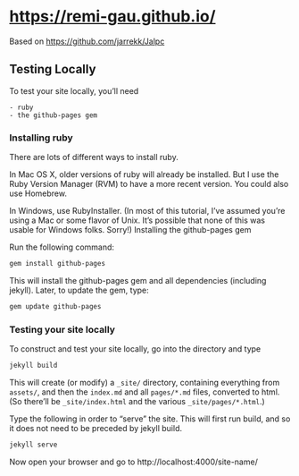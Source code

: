 # https://remi-gau.github.io/

Based on https://github.com/jarrekk/Jalpc

## Testing Locally

To test your site locally, you’ll need

    - ruby
    - the github-pages gem

### Installing ruby

There are lots of different ways to install ruby.

In Mac OS X, older versions of ruby will already be installed. But I use the
Ruby Version Manager (RVM) to have a more recent version. You could also use
Homebrew.

In Windows, use RubyInstaller. (In most of this tutorial, I’ve assumed you’re
using a Mac or some flavor of Unix. It’s possible that none of this was usable
for Windows folks. Sorry!) Installing the github-pages gem

Run the following command:

```bash
gem install github-pages
```

This will install the github-pages gem and all dependencies (including jekyll).
Later, to update the gem, type:

```bash
gem update github-pages
```

### Testing your site locally

To construct and test your site locally, go into the directory and type

```bash
jekyll build
```

This will create (or modify) a `_site/` directory, containing everything from
`assets/`, and then the `index.md` and all `pages/*.md` files, converted to
html. (So there’ll be `_site/index.html` and the various `_site/pages/*.html`.)

Type the following in order to “serve” the site. This will first run build, and
so it does not need to be preceded by jekyll build.

```bash
jekyll serve
```

Now open your browser and go to http://localhost:4000/site-name/
